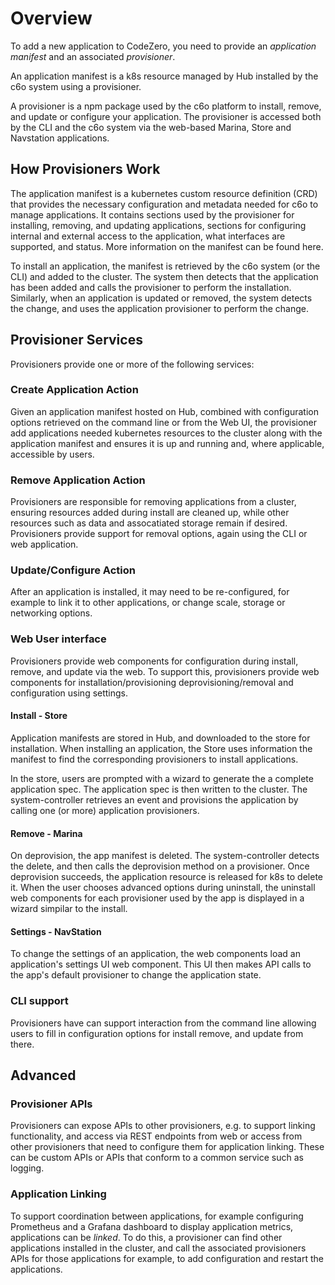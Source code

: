 # Overview

To add a new application to CodeZero, you need to provide an *application manifest* and an associated *provisioner*.

An application manifest is a k8s resource managed by Hub installed by the c6o system using a provisioner.

A provisioner is a npm package used by the c6o platform to install, remove, and update or configure your application.  The provisioner is accessed both by the  CLI and the c6o system via the web-based Marina, Store and Navstation applications.

## How Provisioners Work

The application manifest is a kubernetes custom resource definition (CRD) that provides the necessary configuration and metadata needed for c6o to manage applications.  It contains sections used by the provisioner for installing, removing, and updating applications, sections for configuring internal and external access to the application, what interfaces are supported, and status.  More information on the manifest can be found here.

To install an application, the manifest is retrieved by the c6o system (or the CLI) and added to the cluster.  The system then detects that the application has been added and calls the provisioner to perform the installation.  Similarly, when an application is updated or removed, the system detects the change, and uses the application provisioner to perform the change.

## Provisioner Services

Provisioners provide one or more of the following services:

### Create Application Action

Given an application manifest hosted on Hub, combined with configuration options retrieved on the command line or from the Web UI, the provisioner add applications needed kubernetes resources to the cluster along with the application manifest and ensures it is up and running and, where applicable, accessible by users.

### Remove Application Action

Provisioners are responsible for removing applications from a cluster, ensuring resources added during install are cleaned up, while other resources such as data and assocatiated storage remain if desired.  Provisioners provide support for removal options, again using the CLI or web application.

### Update/Configure Action

After an application is installed, it may need to be re-configured, for example to link it to other applications, or change scale, storage or networking options.

### Web User interface

Provisioners provide web components for configuration during install, remove, and update via the web.  To support this, provisioners provide web components for installation/provisioning deprovisioning/removal and configuration using settings.

#### Install - Store

Application manifests are stored in Hub, and downloaded to the store for installation. When installing an application, the Store uses information the manifest to find the corresponding provisioners to install applications.

In the store, users are prompted with a wizard to generate the a complete application spec.  The application spec is then written to the cluster.  The system-controller retrieves an event and provisions the application by calling one (or more) application provisioners.

#### Remove - Marina

On deprovision, the app manifest is deleted.  The system-controller detects the delete, and then calls the deprovision method on a provisioner.  Once deprovision succeeds, the application resource is released for k8s to delete it.  When the user chooses advanced options during uninstall, the uninstall web components for each provisioner used by the app is displayed in a wizard simpilar to the install.

#### Settings - NavStation

To change the settings of an application, the web components load an application's settings UI web component.  This UI then makes API calls to the app's default provisioner to change the application state.

### CLI support

Provisioners have can support interaction from the command line allowing users to fill in configuration options for install remove, and update from there.

## Advanced

### Provisioner APIs

Provisioners can expose APIs to other provisioners, e.g. to support linking functionality, and access via REST endpoints from web or access from other provisioners that need to configure them for application linking.  These can be custom APIs or APIs that conform to a common service such as logging.

### Application Linking

To support coordination between applications, for example configuring Prometheus and a Grafana dashboard to display application metrics, applications can be *linked*.  To do this, a provisioner can find other applications installed in the cluster, and call the associated provisioners APIs for those applications for example, to add configuration and restart the applications.
